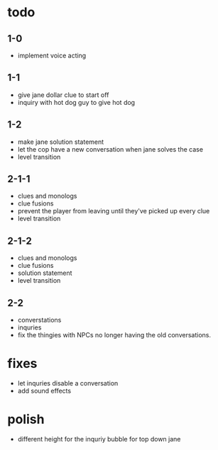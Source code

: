 # todo

## 1-0

- implement voice acting

## 1-1

- give jane dollar clue to start off
- inquiry with hot dog guy to give hot dog

## 1-2

- make jane solution statement
- let the cop have a new conversation when jane solves the case
- level transition

## 2-1-1

- clues and monologs
- clue fusions
- prevent the player from leaving until they've picked up every clue
- level transition

## 2-1-2

- clues and monologs
- clue fusions
- solution statement
- level transition

## 2-2

- converstations
- inquries
- fix the thingies with NPCs no longer having the old conversations.

# fixes

- let inquries disable a conversation
- add sound effects

# polish

- different height for the inquriy bubble for top down jane
